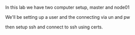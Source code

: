 In this lab we have two computer setup, master and node01

We'll be setting up a user and the connecting via un and pw

then setup ssh and connect to ssh using certs.
